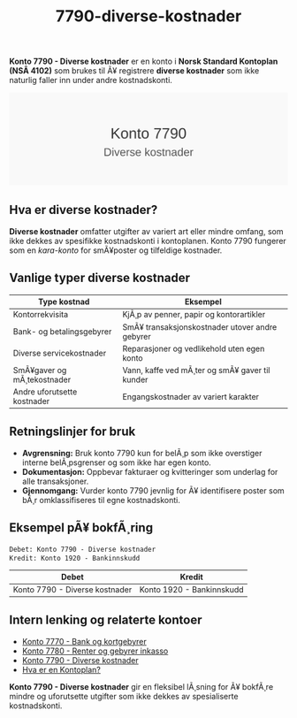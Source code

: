 ﻿---
title: "7790-diverse-kostnader"
meta_title: "7790-diverse-kostnader"
meta_description: "**Konto 7790 - Diverse kostnader** er en konto i **Norsk Standard Kontoplan (NSÂ 4102)** som brukes til Ã¥ registrere **diverse kostnader** som ikke naturlig fa..."
slug: 7790-diverse-kostnader
type: blog
layout: pages/single
---

**Konto 7790 - Diverse kostnader** er en konto i **Norsk Standard Kontoplan (NSÂ 4102)** som brukes til Ã¥ registrere **diverse kostnader** som ikke naturlig faller inn under andre kostnadskonti.

![Illustrasjon av konto 7790 Diverse kostnader](7790-diverse-kostnader-image.svg)

## Hva er diverse kostnader?

**Diverse kostnader** omfatter utgifter av variert art eller mindre omfang, som ikke dekkes av spesifikke kostnadskonti i kontoplanen. Konto 7790 fungerer som en *kara-konto* for smÃ¥poster og tilfeldige kostnader.

## Vanlige typer diverse kostnader

| Type kostnad               | Eksempel                                         |
|----------------------------|--------------------------------------------------|
| Kontorrekvisita            | KjÃ¸p av penner, papir og kontorartikler          |
| Bank- og betalingsgebyrer  | SmÃ¥ transaksjonskostnader utover andre gebyrer    |
| Diverse servicekostnader   | Reparasjoner og vedlikehold uten egen konto      |
| SmÃ¥gaver og mÃ¸tekostnader  | Vann, kaffe ved mÃ¸ter og smÃ¥ gaver til kunder    |
| Andre uforutsette kostnader| Engangskostnader av variert karakter             |

## Retningslinjer for bruk

* **Avgrensning:** Bruk konto 7790 kun for belÃ¸p som ikke overstiger interne belÃ¸psgrenser og som ikke har egen konto.
* **Dokumentasjon:** Oppbevar fakturaer og kvitteringer som underlag for alle transaksjoner.
* **Gjennomgang:** Vurder konto 7790 jevnlig for Ã¥ identifisere poster som bÃ¸r omklassifiseres til egne kostnadskonti.

## Eksempel pÃ¥ bokfÃ¸ring

```
Debet: Konto 7790 - Diverse kostnader
Kredit: Konto 1920 - Bankinnskudd
```

| Debet                         | Kredit                                      |
|-------------------------------|---------------------------------------------|
| Konto 7790 - Diverse kostnader| Konto 1920 - Bankinnskudd                   |

## Intern lenking og relaterte kontoer

* [Konto 7770 - Bank og kortgebyrer](/blogs/kontoplan/7770-bank-og-kortgebyrer "Konto 7770 - Bank og kortgebyrer")  
* [Konto 7780 - Renter og gebyrer inkasso](/blogs/kontoplan/7780-renter-og-gebyrer-inkasso "Konto 7780 - Renter og gebyrer inkasso: RegnskapsfÃ¸ring av renter og gebyrer ved inkasso")  
* [Konto 7790 - Diverse kostnader](/blogs/kontoplan/7790-diverse-kostnader "Konto 7790 - Diverse kostnader: Registrering av diverse kostnader i Norsk Standard Kontoplan")  
* [Hva er en Kontoplan?](/blogs/regnskap/hva-er-kontoplan "Hva er en Kontoplan? Komplett Guide til Kontoplaner i Norsk Regnskap")  

**Konto 7790 - Diverse kostnader** gir en fleksibel lÃ¸sning for Ã¥ bokfÃ¸re mindre og uforutsette utgifter som ikke dekkes av spesialiserte kostnadskonti.
